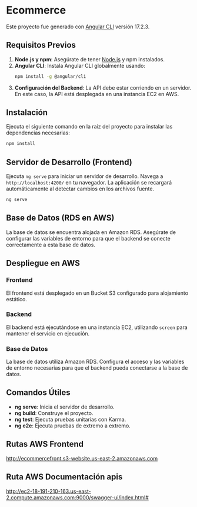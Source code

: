 
# Ecommerce

Este proyecto fue generado con [Angular CLI](https://github.com/angular/angular-cli) versión 17.2.3.

## Requisitos Previos

1. **Node.js y npm**: Asegúrate de tener [Node.js](https://nodejs.org/) y npm instalados.
2. **Angular CLI**: Instala Angular CLI globalmente usando:
   ```bash
   npm install -g @angular/cli
   ```
3. **Configuración del Backend**: La API debe estar corriendo en un servidor. En este caso, la API está desplegada en una instancia EC2 en AWS.

## Instalación

Ejecuta el siguiente comando en la raíz del proyecto para instalar las dependencias necesarias:

```bash
npm install
```

## Servidor de Desarrollo (Frontend)

Ejecuta `ng serve` para iniciar un servidor de desarrollo. Navega a `http://localhost:4200/` en tu navegador. La aplicación se recargará automáticamente al detectar cambios en los archivos fuente.

```bash
ng serve
```
## Base de Datos (RDS en AWS)

La base de datos se encuentra alojada en Amazon RDS. Asegúrate de configurar las variables de entorno para que el backend se conecte correctamente a esta base de datos.

## Despliegue en AWS

### Frontend

El frontend está desplegado en un Bucket S3 configurado para alojamiento estático.

### Backend

El backend está ejecutándose en una instancia EC2, utilizando `screen` para mantener el servicio en ejecución.

### Base de Datos

La base de datos utiliza Amazon RDS. Configura el acceso y las variables de entorno necesarias para que el backend pueda conectarse a la base de datos.

## Comandos Útiles

- **ng serve**: Inicia el servidor de desarrollo.
- **ng build**: Construye el proyecto.
- **ng test**: Ejecuta pruebas unitarias con Karma.
- **ng e2e**: Ejecuta pruebas de extremo a extremo.

## Rutas AWS Frontend
http://ecommercefront.s3-website.us-east-2.amazonaws.com

## Ruta AWS Documentación apis
http://ec2-18-191-210-163.us-east-2.compute.amazonaws.com:9000/swagger-ui/index.html#

